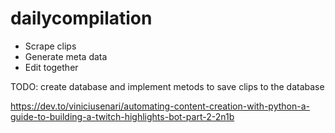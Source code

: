# dailycompilation

- Scrape clips
- Generate meta data
- Edit together


TODO: create database and implement metods to save clips to the database


https://dev.to/viniciusenari/automating-content-creation-with-python-a-guide-to-building-a-twitch-highlights-bot-part-2-2n1b
